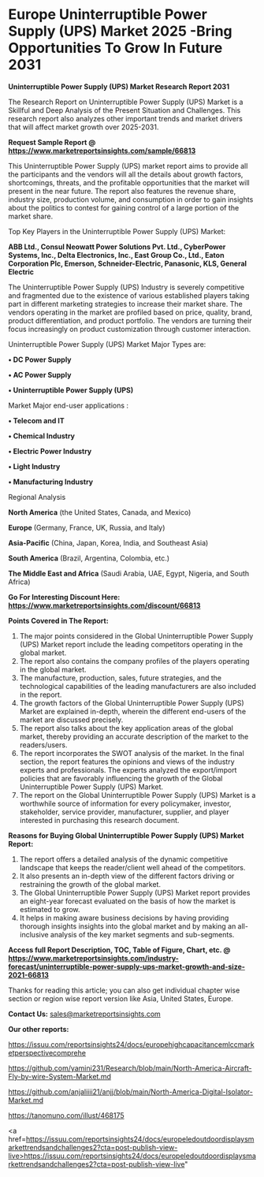# Europe Uninterruptible Power Supply (UPS) Market 2025 -Bring Opportunities To Grow In Future 2031

<strong>Uninterruptible Power Supply (UPS) Market Research Report 2031</strong>

The Research Report on Uninterruptible Power Supply (UPS) Market is a Skillful and Deep Analysis of the Present Situation and Challenges. This research report also analyzes other important trends and market drivers that will affect market growth over 2025-2031.

<strong>Request Sample Report @ <a href=https://www.marketreportsinsights.com/sample/66813>https://www.marketreportsinsights.com/sample/66813</a></strong>

This Uninterruptible Power Supply (UPS) market report aims to provide all the participants and the vendors will all the details about growth factors, shortcomings, threats, and the profitable opportunities that the market will present in the near future. The report also features the revenue share, industry size, production volume, and consumption in order to gain insights about the politics to contest for gaining control of a large portion of the market share.

Top Key Players in the Uninterruptible Power Supply (UPS) Market:

<strong>ABB Ltd., Consul Neowatt Power Solutions Pvt. Ltd., CyberPower Systems, Inc., Delta Electronics, Inc., East Group Co., Ltd., Eaton Corporation Plc, Emerson, Schneider-Electric, Panasonic, KLS, General Electric</strong>

The Uninterruptible Power Supply (UPS) Industry is severely competitive and fragmented due to the existence of various established players taking part in different marketing strategies to increase their market share. The vendors operating in the market are profiled based on price, quality, brand, product differentiation, and product portfolio. The vendors are turning their focus increasingly on product customization through customer interaction.

Uninterruptible Power Supply (UPS) Market Major Types are:

<strong>• DC Power Supply

• AC Power Supply

• Uninterruptible Power Supply (UPS)</strong>

Market Major end-user applications :

<strong>• Telecom and IT

• Chemical Industry

• Electric Power Industry

• Light Industry

• Manufacturing Industry</strong>

Regional Analysis

</u><strong><b>North America</b></strong> (the United States, Canada, and Mexico)

<strong><b>Europe </b></strong>(Germany, France, UK, Russia, and Italy)

<strong><b>Asia-Pacific</b></strong> (China, Japan, Korea, India, and Southeast Asia)

<strong><b>South America</b></strong> (Brazil, Argentina, Colombia, etc.)

<strong><b>The Middle East and Africa</b></strong> (Saudi Arabia, UAE, Egypt, Nigeria, and South Africa)

<strong>Go For Interesting Discount Here: <a href=https://www.marketreportsinsights.com/discount/66813>https://www.marketreportsinsights.com/discount/66813</a></strong>

<strong>Points Covered in The Report:</strong>
<ol>
  <li>The major points considered in the Global Uninterruptible Power Supply (UPS) Market report include the leading competitors operating in the global market.</li>
  <li>The report also contains the company profiles of the players operating in the global market.</li>
  <li>The manufacture, production, sales, future strategies, and the technological capabilities of the leading manufacturers are also included in the report.</li>
  <li>The growth factors of the Global Uninterruptible Power Supply (UPS) Market are explained in-depth, wherein the different end-users of the market are discussed precisely.</li>
  <li>The report also talks about the key application areas of the global market, thereby providing an accurate description of the market to the readers/users.</li>
  <li>The report incorporates the SWOT analysis of the market. In the final section, the report features the opinions and views of the industry experts and professionals. The experts analyzed the export/import policies that are favorably influencing the growth of the Global Uninterruptible Power Supply (UPS) Market.</li>
  <li>The report on the Global Uninterruptible Power Supply (UPS) Market is a worthwhile source of information for every policymaker, investor, stakeholder, service provider, manufacturer, supplier, and player interested in purchasing this research document.</li>
</ol>
<strong>Reasons for Buying Global Uninterruptible Power Supply (UPS) Market Report:</strong>

<ol>
  <li>The report offers a detailed analysis of the dynamic competitive landscape that keeps the reader/client well ahead of the competitors.</li>
  <li>It also presents an in-depth view of the different factors driving or restraining the growth of the global market.</li>
  <li>The Global Uninterruptible Power Supply (UPS) Market report provides an eight-year forecast evaluated on the basis of how the market is estimated to grow.</li>
  <li>It helps in making aware business decisions by having providing thorough insights insights into the global market and by making an all-inclusive analysis of the key market segments and sub-segments.</li>
</ol>
<strong>Access full Report Description, TOC, Table of Figure, Chart, etc. @ <a href=https://www.marketreportsinsights.com/industry-forecast/uninterruptible-power-supply-ups-market-growth-and-size-2021-66813>https://www.marketreportsinsights.com/industry-forecast/uninterruptible-power-supply-ups-market-growth-and-size-2021-66813</a></strong>


Thanks for reading this article; you can also get individual chapter wise section or region wise report version like Asia, United States, Europe.

<strong>Contact Us:</strong>
sales@marketreportsinsights.com

<strong>Our other reports:</strong>

<a href=https://issuu.com/reportsinsights24/docs/europehighcapacitancemlccmarketperspectivecomprehe>https://issuu.com/reportsinsights24/docs/europehighcapacitancemlccmarketperspectivecomprehe</a>

<a href=https://github.com/yamini231/Research/blob/main/North-America-Aircraft-Fly-by-wire-System-Market.md>https://github.com/yamini231/Research/blob/main/North-America-Aircraft-Fly-by-wire-System-Market.md</a>

<a href=https://github.com/anjaliiii21/anjj/blob/main/North-America-Digital-Isolator-Market.md>https://github.com/anjaliiii21/anjj/blob/main/North-America-Digital-Isolator-Market.md</a>

<a href=https://tanomuno.com/illust/468175>https://tanomuno.com/illust/468175</a>

<a href=https://issuu.com/reportsinsights24/docs/europeledoutdoordisplaysmarkettrendsandchallenges2?cta=post-publish-view-live>https://issuu.com/reportsinsights24/docs/europeledoutdoordisplaysmarkettrendsandchallenges2?cta=post-publish-view-live</a>"
